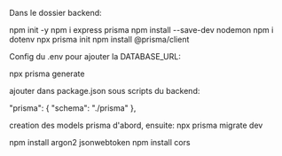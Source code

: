 Dans le dossier backend:

npm init -y
npm i express prisma
npm install --save-dev nodemon
npm i dotenv
npx prisma init
npm install @prisma/client

Config du .env pour ajouter la DATABASE_URL:

npx prisma generate

ajouter dans package.json sous scripts du backend:

"prisma": {
    "schema": "./prisma"
  },

creation des models prisma d'abord, ensuite: 
npx prisma migrate dev

npm install argon2 jsonwebtoken
npm install cors




